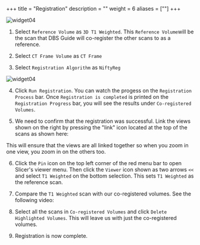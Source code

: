 +++
title =  "Registration"
description = ""
weight = 6
aliases = [""]
+++

![widget04](../img/widget04.png)

1. Select `Reference Volume` as `3D T1 Weighted`. This `Reference Volume`will be the scan that DBS Guide will co-register the other scans to as a reference.

2. Select `CT Frame Volume` as `CT Frame`

3. Select `Registration Algorithm` as `NiftyReg`

![widget04](../img/widget04selected.png)

4. Click `Run Registration`. You can watch the progess on the `Registration Process` bar. Once `Registration is completed` is printed on the `Registration Progress` bar, you will see the results under `Co-registered Volumes`.

5. We need to confirm that the registration was successful. Link the views shown on the right by pressing the "link" icon located at the top of the scans as shown here: 

This will ensure that the views are all linked together so when you zoom in one view, you zoom in on the others too.

6. Click the `Pin` icon on the top left corner of the red menu bar to open Slicer's viewer menu. Then click the `Viewer` icon shown as two arrows `<<` and select `T1 Weighted` on the bottom selection. This sets 
   `T1 Weighted` as the reference scan.

7. Compare the `T1 Weighted` scan with our co-registered volumes. See the following video:

8. Select all the scans in `Co-registered Volumes` and click `Delete Highlighted Volumes`. This will leave us with just the co-registered volumes.

9. Registration is now complete.
